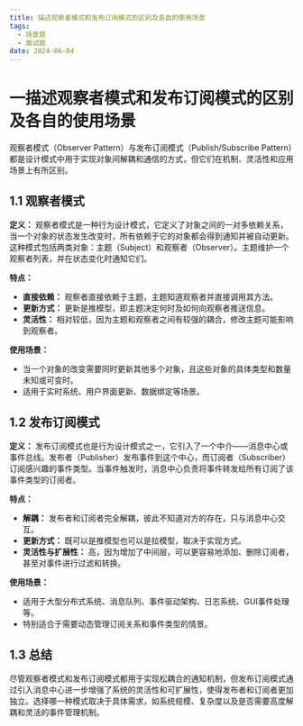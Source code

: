 ```yaml
---
title: 描述观察者模式和发布订阅模式的区别及各自的使用场景
tags:
  - 场景题
  - 面试题
date: 2024-06-04
---
```

# 一描述观察者模式和发布订阅模式的区别及各自的使用场景

观察者模式（Observer Pattern）与发布订阅模式（Publish/Subscribe Pattern）都是设计模式中用于实现对象间解耦和通信的方式，但它们在机制、灵活性和应用场景上有所区别。

## 1.1 观察者模式

**定义：** 观察者模式是一种行为设计模式，它定义了对象之间的一对多依赖关系，当一个对象的状态发生改变时，所有依赖于它的对象都会得到通知并被自动更新。这种模式包括两类对象：主题（Subject）和观察者（Observer）。主题维护一个观察者列表，并在状态变化时通知它们。

**特点：**

- **直接依赖：** 观察者直接依赖于主题，主题知道观察者并直接调用其方法。
- **更新方式：** 更新是推模型，即主题决定何时及如何向观察者推送信息。
- **灵活性：** 相对较低，因为主题和观察者之间有较强的耦合，修改主题可能影响到观察者。

**使用场景：**

- 当一个对象的改变需要同时更新其他多个对象，且这些对象的具体类型和数量未知或可变时。
- 适用于实时系统、用户界面更新、数据绑定等场景。

## 1.2 发布订阅模式

**定义：** 发布订阅模式也是行为设计模式之一，它引入了一个中介——消息中心或事件总线。发布者（Publisher）发布事件到这个中心，而订阅者（Subscriber）订阅感兴趣的事件类型。当事件触发时，消息中心负责将事件转发给所有订阅了该事件类型的订阅者。

**特点：**

- **解耦：** 发布者和订阅者完全解耦，彼此不知道对方的存在，只与消息中心交互。
- **更新方式：** 既可以是推模型也可以是拉模型，取决于实现方式。
- **灵活性与扩展性：** 高，因为增加了中间层，可以更容易地添加、删除订阅者，甚至对事件进行过滤和转换。

**使用场景：**

- 适用于大型分布式系统、消息队列、事件驱动架构、日志系统、GUI事件处理等。
- 特别适合于需要动态管理订阅关系和事件类型的情景。

## 1.3 总结

尽管观察者模式和发布订阅模式都用于实现松耦合的通知机制，但发布订阅模式通过引入消息中心进一步增强了系统的灵活性和可扩展性，使得发布者和订阅者更加独立。选择哪一种模式取决于具体需求，如系统规模、复杂度以及是否需要高度解耦和灵活的事件管理机制。

